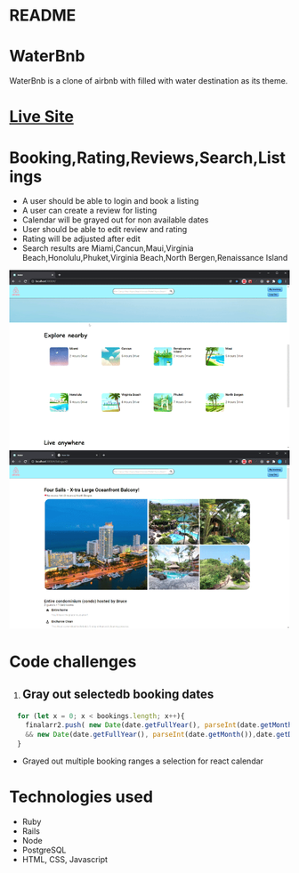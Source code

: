# README

# WaterBnb

WaterBnb is a clone of airbnb with filled with water destination as its theme.

# [Live Site](https://waterbnb.herokuapp.com/#/)

# Booking,Rating,Reviews,Search,Listings

- A user should be able to login and book a listing
- A user can create a review for listing
- Calendar will be grayed out for non available dates
- User should be able to edit review and rating
- Rating will be adjusted after edit
- Search results are Miami,Cancun,Maui,Virginia Beach,Honolulu,Phuket,Virginia Beach,North Bergen,Renaissance Island

<!-- ![Alt Text](https://media.giphy.com/media/vFKqnCdLPNOKc/giphy.gif) -->

![Booking](https://github.com/sunmeiappprep/Water/blob/main/booking.gif)
![Review](https://github.com/sunmeiappprep/Water/blob/main/reivew.gif)

<!-- <img width="1440" alt="CreateBooking" src="">

<img width="1440" alt="CreateReview" src="> -->

# Code challenges

1. ## Gray out selectedb booking dates

```javascript
  for (let x = 0; x < bookings.length; x++){
    finalarr2.push( new Date(date.getFullYear(), parseInt(date.getMonth()),date.getDate()) >= new Date(bookings[x][0], bookings[x][1]-1,bookings[x][2]) 
    && new Date(date.getFullYear(), parseInt(date.getMonth()),date.getDate()) <= new Date(bookings[x][3], bookings[x][4]-1,bookings[x][5]))
  }
```

- Grayed out multiple booking ranges a selection for react calendar


# Technologies used

- Ruby
- Rails
- Node
- PostgreSQL
- HTML, CSS, Javascript

